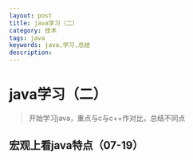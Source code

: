 ```yaml
---
layout: post
title: java学习（二）
category: 技术
tags: java
keywords: java,学习,总结
description: 
---
```


# java学习（二）

> 开始学习java，重点与c与c++作对比，总结不同点

## 宏观上看java特点（07-19）


